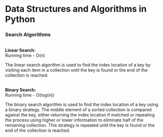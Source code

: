 # Data Structures and Algorithms in Python

<h3>Search Algorithms</h3>
<br>
<b>Linear Search:</b><br>
Running time - O(n)<br>
<p>The linear search algorithm is used to find the index location
of a key by visiting each item in a collection until the key 
is found or the end of the collection is reached.</p>
<br>
<b>Binary Search:</b><br>
Running time - O(log(n))<br>
<p>The binary search algorithm is used to find the index location
of a key using a binary strategy. The middle element of a sorted
collection is compared against the key, either returning the index
location if matched or repeating the process using higher or lower
information to eliminate half of the remaining collection. This
strategy is repeated until the key is found or the end of the
collection is reached.</p>